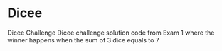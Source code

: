 # Dicee
Dicee Challenge
Dicee challenge solution code from Exam 1 where the winner happens when the sum of 3 dice equals to 7
